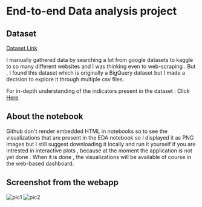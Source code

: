 # End-to-end Data analysis project
## Dataset
[Dataset Link](https://www.kaggle.com/datasets/theworldbank/world-bank-intl-education?select=country_summary)

I manually gathered data by searching a lot from google datasets to kaggle to so many different websites and I was thinking even to web-scraping . But , I found this dataset which is originally a BigQuery dataset but I made a decision to explore it through multiple csv files.

For in-depth understanding of the indicators present in the dataset : Click [Here](https://www.google.com/url?sa=t&rct=j&q=&esrc=s&source=web&cd=&cad=rja&uact=8&ved=2ahUKEwi13KXk0a_-AhUKtaQKHSZhASAQFnoECA8QAQ&url=https%3A%2F%2Fdata.unicef.org%2Fwp-content%2Fuploads%2F2019%2F07%2FMICS-EAGLE-implementation-guidebook_English.pdf&usg=AOvVaw3YFPolmWYUR0zdKrXJ-NIq)

## About the notebook
Github don't render embedded HTML in notebooks so to see the visualizations that are present in the EDA notebook so I displayed it as PNG images but I still suggest downloading it locally and run it yourself if you are intrested in interactive plots , because at the moment the application is not yet done . When it is done , the visualizations will be available of course in the web-based dashboard.

## Screenshot from the webapp 

![pic1](https://github.com/Harounnn/eDash/blob/cda92cef2bcc93e3ab8135919069dffafd899331/screenshots/pic1.png)
![pic2](https://github.com/Harounnn/eDash/blob/cda92cef2bcc93e3ab8135919069dffafd899331/screenshots/pic2.png)



